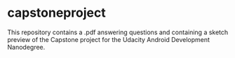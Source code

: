 # capstoneproject
This repository contains a .pdf answering questions and containing a sketch preview of the Capstone project for the Udacity Android Development Nanodegree.
